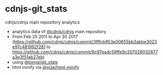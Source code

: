 # cdnjs-git_stats
cdnjs/cdnjs main repository analytics

 - analytics data of [@cdnjs/cdnjs](https://github.com/cdnjs/cdnjs) main repository
  - From Feb 25 2011 to Apr 30 2017 (https://github.com/cdnjs/cdnjs/commit/3fffcb953e00655bb3abbe3023e97c481992f281 to https://github.com/cdnjs/cdnjs/commit/9c97eadc59ffe9c207028032877a3e3f51ab27eb)
 - using [@tomgi/git_stats](https://github.com/tomgi/git_stats)
 - html minify via [@yize/html-minify](https://github.com/yize/html-minify)

